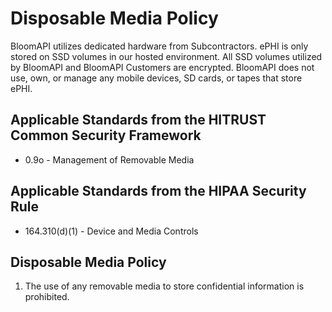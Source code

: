 # Disposable Media Policy

BloomAPI utilizes dedicated hardware from Subcontractors. ePHI is only stored on SSD volumes in our hosted environment. All SSD volumes utilized by BloomAPI and BloomAPI Customers are encrypted. BloomAPI does not use, own, or manage any mobile devices, SD cards, or tapes that store ePHI.

## Applicable Standards from the HITRUST Common Security Framework

* 0.9o - Management of Removable Media

## Applicable Standards from the HIPAA Security Rule

* 164.310(d)(1) - Device and Media Controls

## Disposable Media Policy

1. The use of any removable media to store confidential information is prohibited.
